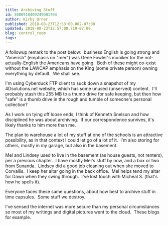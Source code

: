 ```yaml
---
title: Archiving Stuff
id: 5086910409249081704
author: Kirby Urner
published: 2018-08-23T12:53:00.002-07:00
updated: 2018-08-23T12:57:00.719-07:00
blog: control_room
tags: 
---
```


A followup remark to the post below:  business English is going strong and "Amerish" (emphasis on "mer") was Gene Fowler's moniker for the not-actually-English the Americans have going.  Both of these might co-exist without the LAWCAP emphasis on the King (some private person) owning everything by default.  We shall see.

I'm using Cyberduck FTP client to suck down a snapshot of my 4Dsolutions.net website, which has some unused (unserved) content.  I'll probably stash this 255 MB to a thumb drive for safe keeping, but then how "safe" is a thumb drive in the rough and tumble of someone's personal collection? 

As I work on tying off loose ends, I think of Kenneth Snelson and how disciplined he was about archiving.  If our correspondence survives, it's likely thanks to him more than me.

The plan to warehouse a lot of my stuff at one of the schools is an attractive possibility, as in that context I could let go of a lot of it.  I'm also storing for others, mostly in my garage, but also in the basement.

Mel and Lindsey used to live in the basement (as house guests, not renters), per a previous chapter.  I have mostly Mel's stuff by now, and a box or two from Sunanda.  Lindsey did a good job cleaning out when she moved to Corvallis.  I keep her altar going in the back office.  Mel helps tend my altar for Dawn when they swing through.  I've lost touch with Micheal S. (that's how he spells it).

Everyone faces these same questions, about how best to archive stuff in time capsules.  Some stuff we destroy. 

I've sensed the internet was more secure than my personal circumstances so most of my writings and digital pictures went to the cloud.  These blogs for example.